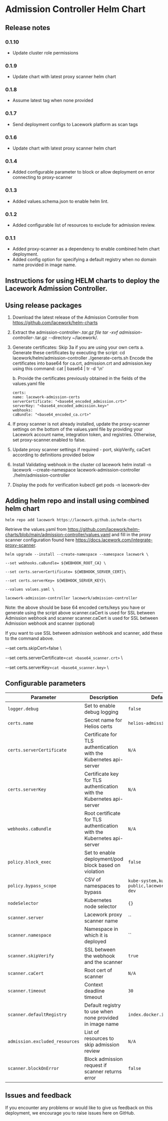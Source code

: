 # Admission Controller Helm Chart

## Release notes
### 0.1.10
- Update cluster role permissions
### 0.1.9
- Update chart with latest proxy scanner helm chart
### 0.1.8
- Assume latest tag when none provided
### 0.1.7
- Send deployment configs to Lacework platform as scan tags
### 0.1.6
- Update chart with latest proxy scanner helm chart
### 0.1.4
- Added configurable parameter to block or allow deployment on error connecting to proxy-scanner
### 0.1.3
- Added values.schema.json to enable helm lint.
### 0.1.2
- Added configurable list of resources to exclude for admission review.
### 0.1.1
- Added proxy-scanner as a dependency to enable combined helm chart deployment.
- Added config option for specifying a default registry when no domain name provided in image name.

## Instructions for using HELM charts to deploy the Lacework Admission Controller.

## Using release packages

1. Download the latest release of the Admission Controller from https://github.com/lacework/helm-charts

2. Extract the admission-controller-*.tar.gz file
tar -xvf admission-controller-*.tar.gz --directory ~/lacework/.

3. Generate certificates: Skip 3a if you are using your own certs
   a. Generate these certificates by executing the script:
   cd lacework/helm/admission-controller
   ./generate-certs.sh
   Encode the certificates into base64 for ca.crt, admission.crt and admission.key using this command:
   cat <file-name> | base64 | tr -d '\n'
   
   b. Provide the certificates previously obtained in the fields of the values.yaml file
   ```
   certs:
   name: lacework-admission-certs
   serverCertificate: "<base64_encoded_admission.crt>"
   serverKey: "<base64_encoded_admission.key>"
   webhooks:
   caBundle: "<base64_encoded_ca.crt>"
   ```
   
4. If proxy scanner is not already installed, update the proxy-scanner settings on the bottom of the values.yaml file by providing your Lacework account name, integration token, and registries. Otherwise, set proxy-scanner.enabled to false.

5. Update proxy scanner settings if required - port, skipVerify, caCert according to definitions provided below

6. Install Validating webhook in the cluster
cd lacework
helm install -n lacework --create-namespace lacework-admission-controller ./helm/admission-controller

7.  Display the pods for verification
kubectl get pods -n lacework-dev
    
## Adding helm repo and install using combined helm chart
`helm repo add lacework https://lacework.github.io/helm-charts`

Retrieve the values.yaml from https://github.com/lacework/helm-charts/blob/main/admission-controller/values.yaml and fill in the proxy scanner configuration found here https://docs.lacework.com/integrate-proxy-scanner.

`helm upgrade --install --create-namespace --namespace lacework \`

`--set webhooks.caBundle= ${WEBHOOK_ROOT_CA} \`

`--set certs.serverCertificate= ${WEBHOOK_SERVER_CERT}\`

`--set certs.serverKey= ${WEBHOOK_SERVER_KEY}\`

`--values values.yaml \`

`lacework-admission-controller lacework/admission-controller`

Note: the above should be base 64 encoded certs/keys you have or generate using the script above
scanner.caCert is used for SSL between Admission webhook and scanner
scanner.caCert is used for SSL between Admission webhook and scanner (optional)

If you want to use SSL between admission webhook and scanner, add these to the command above.

--set certs.skipCert=false \

--set certs.serverCertificate=`cat <base64_scanner.crt>` \

--set certs.serverKey=`cat <base64_scanner.key>` \

## Configurable parameters

| Parameter                         | Description                                                                 | Default                   | Mandatory               |
| --------------------------------- | --------------------------------------------------------------------------- | ------------------------- | ----------------------- |
| `logger.debug           `         | Set to enable debug logging                                                 | `false`                   | `YES`                   |
| `certs.name`                      | Secret name for Helios certs                                                | `helios-admission-certs`  | `YES`                   |
| `certs.serverCertificate`         | Certificate for TLS authentication with the Kubernetes api-server           | `N/A`                     | `YES`                   |
| `certs.serverKey`                 | Certificate key for TLS authentication with the Kubernetes api-server       | `N/A`                     | `YES`                   |
| `webhooks.caBundle`               | Root certificate for TLS authentication with the Kubernetes api-server      | `N/A`                     | `YES`                   |
| `policy.block_exec   `            | Set to enable deployment/pod block based on violation                       | `false`                   | `YES`                   |
| `policy.bypass_scope`             | CSV of namespaces to bypass                                                 | `kube-system,kube-public,lacework,lacework-dev`     | `YES`                   |
| `nodeSelector`                    | Kubernetes node selector                                                    | `{}`                      | `NO`                    |
| `scanner.server`                  | Lacework proxy scanner name                                                 | ``                        | `YES`                   |
| `scanner.namespace`               | Namespace in which it is deployed                                           | ``                        | `YES`                   |
| `scanner.skipVerify`              | SSL between the webhook and the scanner                                     | `true`                    | `NO`                    |
| `scanner.caCert`                  | Root cert of scanner                                                        | `N/A`                     | `YES`                   |
| `scanner.timeout`                 | Context deadline timeout                                                    | `30`                      | `NO`                    |
| `scanner.defaultRegistry`         | Default registry to use when none provided in image name                    | `index.docker.io`         | `NO`                    |
| `admission.excluded_resources`    | List of resources to skip admission review                                  | `N/A`                     | `NO`                    |
| `scanner.blockOnError`            | Block admission request if scanner returns error                            | `false`                   | `YES`                   |


## Issues and feedback

If you encounter any problems or would like to give us feedback on this deployment, we encourage you to raise issues here on GitHub.